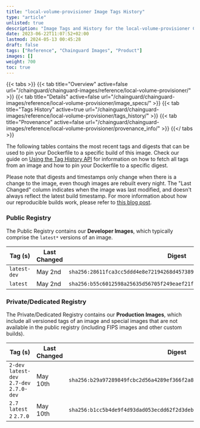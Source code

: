 ```yaml
---
title: "local-volume-provisioner Image Tags History"
type: "article"
unlisted: true
description: "Image Tags and History for the local-volume-provisioner Chainguard Image"
date: 2023-06-22T11:07:52+02:00
lastmod: 2024-05-13 00:45:28
draft: false
tags: ["Reference", "Chainguard Images", "Product"]
images: []
weight: 700
toc: true
---
```


{{< tabs >}}
{{< tab title="Overview" active=false url="/chainguard/chainguard-images/reference/local-volume-provisioner/" >}}
{{< tab title="Details" active=false url="/chainguard/chainguard-images/reference/local-volume-provisioner/image_specs/" >}}
{{< tab title="Tags History" active=true url="/chainguard/chainguard-images/reference/local-volume-provisioner/tags_history/" >}}
{{< tab title="Provenance" active=false url="/chainguard/chainguard-images/reference/local-volume-provisioner/provenance_info/" >}}
{{</ tabs >}}

The following tables contains the most recent tags and digests that can be used to pin your Dockerfile to a specific build of this image. Check our guide on [Using the Tag History API](/chainguard/chainguard-images/using-the-tag-history-api/) for information on how to fetch all tags from an image and how to pin your Dockerfile to a specific digest.

Please note that digests and timestamps only change when there is a change to the image, even though images are rebuilt every night. The "Last Changed" column indicates when the image was last modified, and doesn't always reflect the latest build timestamp. For more information about how our reproducible builds work, please refer to [this blog post](https://www.chainguard.dev/unchained/reproducing-chainguards-reproducible-image-builds).

### Public Registry
The Public Registry contains our **Developer Images**, which typically comprise the `latest*` versions of an image.

| Tag (s)       | Last Changed | Digest                                                                    |
|---------------|--------------|---------------------------------------------------------------------------|
|  `latest-dev` | May 2nd      | `sha256:28611fca3cc5ddd4e8e72194268d45738926ee0899529b37f0605f364bbbc7cf` |
|  `latest`     | May 2nd      | `sha256:b55c6012598a25635d56705f249eaef21f6097338009115b673bd4e678045578` |


### Private/Dedicated Registry
The Private/Dedicated Registry contains our **Production Images**, which include all versioned tags of an image and special images that are not available in the public registry (including FIPS images and other custom builds).

| Tag (s)                                     | Last Changed | Digest                                                                    |
|---------------------------------------------|--------------|---------------------------------------------------------------------------|
|  `2-dev` `latest-dev` `2.7-dev` `2.7.0-dev` | May 10th     | `sha256:b29a97289849fcbc2d56a4289ef366f2a8b875e97c3f3cc4a0fa4ed16d196dae` |
|  `2.7` `latest` `2` `2.7.0`                 | May 10th     | `sha256:b1cc5b4de9f4d93dad053ecdd62f2d3deb0b56e1da0185045f1961828a90dde8` |

